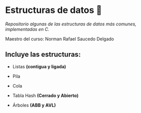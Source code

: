 # Estructuras de datos 🚀

_Repositorio algunas de las estructuras de datos más comunes, implementadas en C._

Maestro del curso: Norman Rafael Saucedo Delgado

## Incluye las estructuras:

* Listas **(contigua y ligada)**

* Pila

* Cola

* Tabla Hash **(Cerrado y Abierto)**

* Árboles **(ABB y AVL)**
